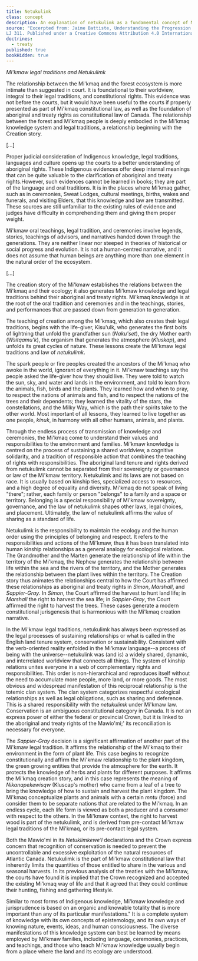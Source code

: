 ```yaml
---
title: Netukulimk
class: concept
description: An explanation of netukulimk as a fundamental concept of Mi'kmaw law and legal systems.
source: "Excerpted from: Jaime Battiste, Understanding the Progression of Mi'kmaw Law (2008) 31:2 Dalhousie
LJ 311. Published under a Creative Commons Attribution 4.0 International License (CC BY 4.0)"
doctrines:
  - treaty
published: true
bookHidden: true
---
```


*Mi'kmaw legal traditions and Netukulimk*

The relationship between the Mi'kmaq and the forest ecosystem is more intimate than suggested in court. It is foundational to their worldview, integral to their legal traditions, and constitutional rights. This evidence was not before the courts, but it would have been useful to the courts if properly presented as part of Mi'kmaq constitutional law, as well as the foundation of aboriginal and treaty rights as constitutional law of Canada. The relationship between the forest and Mi'kmaq people is deeply embodied in the Mi'kmaq knowledge system and legal traditions, a relationship beginning with the Creation story.

[...]

Proper judicial consideration of Indigenous knowledge, legal traditions, languages and culture opens up the courts to a better understanding of aboriginal rights. These Indigenous evidences offer deep internal meanings that can be quite valuable to the clarification of aboriginal and treaty rights.However, such evidences cannot be learned in books; they are part of the language and oral traditions. It is in the places where Mi'kmaq gather, such as in ceremonies, Sweat Lodges, cultural meetings, births, wakes and funerals, and visiting Elders, that this knowledge and law are transmitted. These sources are still unfamiliar to the existing rules of evidence and judges have difficulty in comprehending them and giving them proper weight.

Mi'kmaw oral teachings, legal tradition, and ceremonies involve legends, stories, teachings of advisors, and narratives handed down through the generations. They are neither linear nor steeped in theories of historical or social progress and evolution. It is not a human-centred narrative, and it does not assume that human beings are anything more than one element in the natural order of the ecosystem.

[...]

The creation story of the Mi'kmaw establishes the relations between the Mi'kmaq and their ecology; it also generates Mi'kmaw knowledge and legal traditions behind their aboriginal and treaty rights. Mi'kmaq knowledge is at the root of the oral tradition and ceremonies and in the teachings, stories, and performances that are passed down from generation to generation.

The teaching of creation among the Mi'kmaq, which also creates their legal traditions, begins with the life-giver, Kisu'ulk, who generates the first bolts of lightning that unfold the grandfather sun (*Naku'set*), the dry Mother earth (*Wsitqamu'k*), the organism that generates the atmosphere (*Kluskap*), and unfolds its great cycles of nature. These lessons create the Mi'kmaw legal traditions and law of *netukulimk*.

The spark people or fire peoples created the ancestors of the Mi'kmaq who awoke in the world, ignorant of everything in it. Mi'kmaw teachings say the people asked the life-giver how they should live. They were told to watch the sun, sky, and water and lands in the environment, and told to learn from the animals, fish, birds and the plants. They learned how and when to pray, to respect the nations of animals and fish, and to respect the nations of the trees and their dependents; they learned the vitality of the stars, the constellations, and the Milky Way, which is the path their spirits take to the other world. Most important of all lessons, they learned to live together as one people, *kinuk*, in harmony with all other humans, animals, and plants.

Through the endless process of transmission of knowledge and ceremonies, the Mi'kmaq come to understand their values and responsibilities to the environment and families. Mi'kmaw knowledge is centred on the process of sustaining a shared worldview, a cognitive solidarity, and a tradition of responsible action that combines the teaching of rights with responsibilities. The aboriginal land tenure and rights derived from netukulimk cannot be separated from their sovereignty or governance or law of the Mi'kmaw territory. Netukulimk and its laws are not based on race. It is usually based on kinship ties, specialized access to resources, and a high degree of equality and diversity. Mi'kmaq do not speak of living "there"; rather, each family or person "belongs" to a family and a space or territory. Belonging is a special responsibility of Mi'kmaw sovereignty, governance, and the law of netukulimk shapes other laws, legal choices, and placement. Ultimately, the law of netukulimk affirms the value of sharing as a standard of life.

Netukulimk is the responsibility to maintain the ecology and the human order using the principles of belonging and respect. It refers to the responsibilities and actions of the Mi'kmaw, thus it has been translated into human kinship relationships as a general analogy for ecological relations. The Grandmother and the Marten generate the relationship of life within the territory of the Mi'kmaq, the Nephew generates the relationship between life within the sea and the rivers of the territory, and the Mother generates the relationship between the plant lives within the territory. The Creation story thus animates the relationships central to how the Court has affirmed these relationships as aboriginal and treaty rights in *Simon*, *Marshall*, and *Sappier-Gray*. In *Simon*, the Court affirmed the harvest to hunt land life; in *Marshall* the right to harvest the sea life; in *Sappier-Gray*, the Court affirmed the right to harvest the trees. These cases generate a modern constitutional jurisgenesis that is harmonious with the Mi'kmaq creation narrative.

In the Mi'kmaw legal traditions, netukulimk has always been expressed as the legal processes of sustaining relationships or what is called in the English land tenure system, conservation or sustainability. Consistent with the verb-oriented reality enfolded in the Mi'kmaw language--a process of being with the universe--netukulink was (and is) a widely shared, dynamic, and interrelated worldview that connects all things. The system of kinship relations unites everyone in a web of complementary rights and responsibilities. This order is non-hierarchical and reproduces itself without the need to accumulate more people, more land, or more goods. The most obvious and widespread manifestation of this reciprocal relationship is the totemic clan system. The clan system categorizes respectful ecological relationships as well as legal obligations, such as sharing and deference. This is a shared responsibility with the *netukulimk* under Mi'kmaw law. Conservation is an ambiguous constitutional category in Canada. It is not an express power of either the federal or provincial Crown, but it is linked to the aboriginal and treaty rights of the Mawio'mi;' its reconciliation is necessary for everyone.

The *Sappier-Gray* decision is a significant affirmation of another part of the Mi'kmaw legal tradition. It affirms the relationship of the Mi'kmaq to their environment in the form of plant life. This case begins to recognize constitutionally and affirm the Mi'kmaw relationship to the plant kingdom, the green growing entities that provide the atmosphere for the earth. It protects the knowledge of herbs and plants for different purposes. It affirms the Mi'kmaq creation story, and in this case represents the meaning of *Nikanapekewisqw* (Kluscap's mother) who came from a leaf of a tree to bring the knowledge of how to sustain and harvest the plant kingdom. The Mi'kmaq conceptualize plants and animals with a certain *mntu* (force) and consider them to be separate nations that are related to the Mi'kmaq. In an endless cycle, each life form is viewed as both a producer and a consumer with respect to the others. In the Mi'kmaw context, the right to harvest wood is part of the netukulimk, and is derived from pre-contact Mi'kmaw legal traditions of the Mi'kmaq, or its pre-contact legal system.

Both the Mawio'mi in its *Netuklimkewe'l* declarations and the Crown express concern that recognition of conservation is needed to prevent the uncontrollable and excessive exploitation of the natural resources of Atlantic Canada. Netukulimk is the part of Mi'kmaw constitutional law that inherently limits the quantities of those entitled to share in the various and seasonal harvests. In its previous analysis of the treaties with the Mi'kmaw, the courts have found it is implied that the Crown recognized and accepted the existing Mi'kmaq way of life and that it agreed that they could continue their hunting, fishing and gathering lifestyle.

Similar to most forms of Indigenous knowledge, Mi'kmaw knowledge and jurisprudence is based on an organic and knowable totality that is more important than any of its particular manifestations." It is a complete system of knowledge with its own concepts of epistemology, and its own ways of knowing nature, events, ideas, and human consciousness. The diverse manifestations of this knowledge system can best be learned by means employed by Mi'kmaw families, including language, ceremonies, practices, and teachings, and those who teach Mi'kmaw knowledge usually begin from a place where the land and its ecology are understood. 
